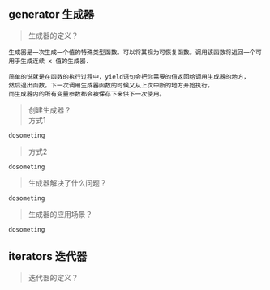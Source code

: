 ## generator 生成器
> 生成器的定义？

```
生成器是一次生成一个值的特殊类型函数。可以将其视为可恢复函数。调用该函数将返回一个可用于生成连续 x 值的生成器.

简单的说就是在函数的执行过程中，yield语句会把你需要的值返回给调用生成器的地方，
然后退出函数，下一次调用生成器函数的时候又从上次中断的地方开始执行，
而生成器内的所有变量参数都会被保存下来供下一次使用。
```
> 创建生成器？  
> 方式1

```
dosometing
```
> 方式2

```
dosometing
```
> 生成器解决了什么问题？

```
dosometing
```
> 生成器的应用场景？


```
dosometing
```
## iterators 迭代器
> 迭代器的定义？
